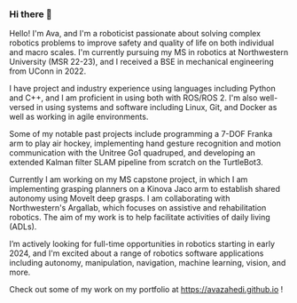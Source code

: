 ### Hi there 👋

<!--
**avazahedi/avazahedi** is a ✨ _special_ ✨ repository because its `README.md` (this file) appears on your GitHub profile.

Here are some ideas to get you started:

- 🔭 I’m currently working on ...
- 🌱 I’m currently learning ...
- 👯 I’m looking to collaborate on ...
- 🤔 I’m looking for help with ...
- 💬 Ask me about ...
- 📫 How to reach me: ...
- 😄 Pronouns: ...
- ⚡ Fun fact: ...
-->

Hello! I'm Ava, and I'm a roboticist passionate about solving complex robotics problems to improve safety and quality of life on both individual and macro scales. I'm currently pursuing my MS in robotics at Northwestern University (MSR 22-23), and I received a BSE in mechanical engineering from UConn in 2022. 

I have project and industry experience using languages including Python and C++, and I am proficient in using both with ROS/ROS 2. I'm also well-versed in using systems and software including Linux, Git, and Docker as well as working in agile environments.

Some of my notable past projects include programming a 7-DOF Franka arm to play air hockey, implementing hand gesture recognition and motion communication with the Unitree Go1 quadruped, and developing an extended Kalman filter SLAM pipeline from scratch on the TurtleBot3. 

Currently I am working on my MS capstone project, in which I am implementing grasping planners on a Kinova Jaco arm to establish shared autonomy using MoveIt deep grasps. I am collaborating with Northwestern's Argallab, which focuses on assistive and rehabilitation robotics. The aim of my work is to help facilitate activities of daily living (ADLs).

I’m actively looking for full-time opportunities in robotics starting in early 2024, and I'm excited about a range of robotics software applications including autonomy, manipulation, navigation, machine learning, vision, and more. 

Check out some of my work on my portfolio at https://avazahedi.github.io !
